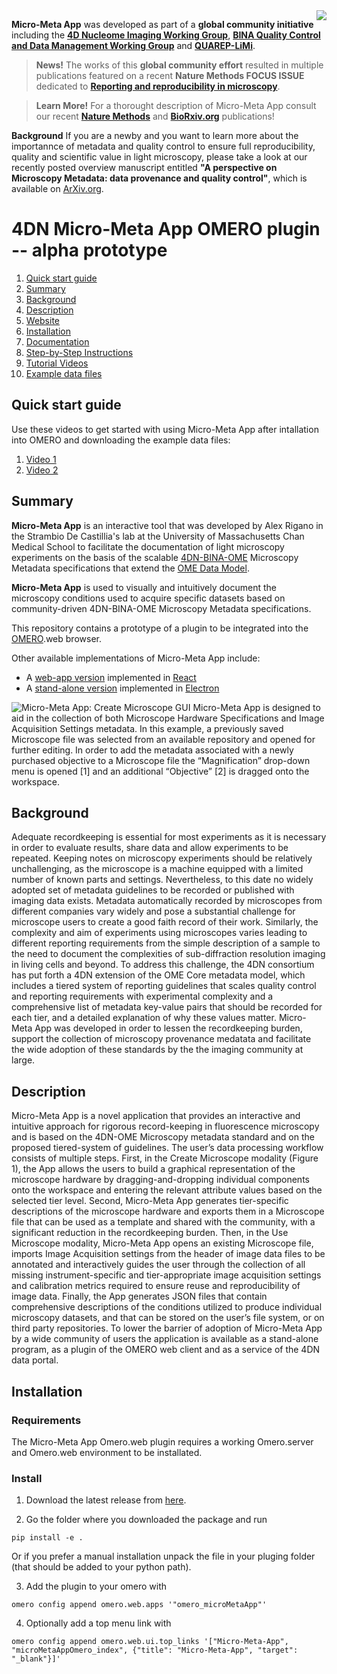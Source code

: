 <img align="right" src="https://github.com/WU-BIMAC/MicroMetaApp.github.io/blob/master/images/Nature%20Methods_COVER.png">

**Micro-Meta App** was developed as part of a **global community initiative** including the **[4D Nucleome Imaging Working Group](https://www.4dnucleome.org/)**, **[BINA Quality Control and Data Management Working Group](https://www.bioimagingna.org/qc-dm-wg)** and **[QUAREP-LiMi](https://quarep.org/)**. 

> **News!** The works of this **global community effort** resulted in multiple publications featured on a recent **Nature Methods FOCUS ISSUE** dedicated to **[Reporting and reproducibility in microscopy](https://www.nature.com/collections/djiciihhjh)**. 

> **Learn More!** For a thorought description of Micro-Meta App consult our recent **[Nature Methods](https://doi.org/10.1038/s41592-021-01315-z)** and **[BioRxiv.org](https://doi.org/10.1101/2021.05.31.446382)** publications!

**Background** If you are a newby and you want to learn more about the importannce of metadata and quality control to ensure full reproducibility, quality and scientific value in light microscopy, please take a look at our recently posted overview manuscript entitled **"A perspective on Microscopy Metadata: data provenance and quality control"**, which is available on [ArXiv.org](https://arxiv.org/abs/1910.11370).

# 4DN Micro-Meta App OMERO plugin -- alpha prototype

1. [Quick start guide](#quick-start-guide)
2. [Summary](#summary)
3. [Background](#background)
4. [Description](#description)
5. [Website](https://wu-bimac.github.io/MicroMetaApp.github.io/)
4. [Installation](#installation)
5. [Documentation](https://micrometaapp-docs.readthedocs.io/en/latest/index.html)
8. [Step-by-Step Instructions](https://micrometaapp-docs.readthedocs.io/en/latest/docs/tutorials/index.html#step-by-step-instructions)
9. [Tutorial Videos](https://micrometaapp-docs.readthedocs.io/en/latest/docs/tutorials/VideoTutorials.html#micro-meta-app-video-tutorials)
10. [Example data files](https://doi.org/10.5281/zenodo.4891883)

## Quick start guide
Use these videos to get started with using Micro-Meta App after intallation into OMERO and downloading the example data files:
1. [Video 1](https://vimeo.com/562022222)
2. [Video 2](https://vimeo.com/562022281)

## Summary
**Micro-Meta App** is an interactive tool that was developed by Alex Rigano in the Strambio De Castillia's lab at the University of Massachusetts Chan Medical School to facilitate the documentation of light microscopy experiments on the basis of the scalable [4DN-BINA-OME](https://zenodo.org/record/4710731) Microscopy Metadata specifications that extend the [OME Data Model](https://www.openmicroscopy.org/Schemas/Documentation/Generated/OME-2016-06/ome.html).

**Micro-Meta App** is used to visually and intuitively document the microscopy conditions used to acquire specific datasets based on community-driven 4DN-BINA-OME Microscopy Metadata specifications. 

This repository contains a prototype of a plugin to be integrated into the [OMERO](https://www.openmicroscopy.org/omero/scientists/).web browser.

Other available implementations of Micro-Meta App include:

- A [web-app version](https://github.com/WU-BIMAC/4DNMicroscopyMetadataToolReact) implemented in [React](https://reactjs.org/)
- A [stand-alone version](https://github.com/WU-BIMAC/4DNMicroscopyMetadataToolReactElectron) implemented in [Electron](https://www.electronjs.org/)

![Micro-Meta App: Create Microscope GUI](http://big.umassmed.edu/omegaweb/wp-content/uploads/2020/05/06_Build-a-Microscope_2.png)
Micro-Meta App is designed to aid in the collection of both Microscope Hardware Specifications and Image Acquisition Settings metadata. In this example, a previously saved Microscope file was selected from an available repository and opened for further editing. In order to add the metadata associated with a newly purchased objective to a Microscope file the “Magnification” drop-down menu is opened [1] and an additional “Objective” [2] is dragged onto the workspace.

## Background
Adequate recordkeeping is essential for most experiments as it is necessary in order to evaluate results, share data and allow experiments to be repeated. Keeping notes on microscopy experiments should be relatively unchallenging, as the microscope is a machine equipped with a limited number of known parts and settings. Nevertheless, to this date no widely adopted set of metadata guidelines to be recorded or published with imaging data exists. Metadata automatically recorded by microscopes from different companies vary widely and pose a substantial challenge for microscope users to create a good faith record of their work. Similarly, the complexity and aim of experiments using microscopes varies leading to different reporting requirements from the simple description of a sample to the need to document the complexities of sub-diffraction resolution imaging in living cells and beyond.
To address this challenge, the 4DN consortium has put forth a 4DN extension of the OME Core metadata model, which includes a tiered system of reporting guidelines that scales quality control and reporting requirements with experimental complexity and a comprehensive list of metadata key-value pairs that should be recorded for each tier, and a detailed explanation of why these values matter. Micro-Meta App was developed in order to lessen the recordkeeping burden, support the collection of microscopy provenance medatata and facilitate the wide adoption of these standards by  the the imaging community at large.

## Description
Micro-Meta App is a novel application that provides an interactive and intuitive approach for rigorous record-keeping in fluorescence microscopy and is based on the 4DN-OME Microscopy metadata standard and on the proposed tiered-system of guidelines.  The user’s data processing workflow consists of multiple steps. First, in the Create Microscope modality (Figure 1), the App allows the users to build a graphical representation of the microscope hardware by dragging-and-dropping individual components onto the workspace and entering the relevant attribute values based on the selected tier level. Second, Micro-Meta App generates tier-specific descriptions of the microscope hardware and exports them in a Microscope file that can be used as a template and shared with the community, with a significant reduction in the recordkeeping burden. Then, in the Use Microscope modality, Micro-Meta App opens an existing Microscope file, imports Image Acquisition settings from the header of image data files to be annotated and interactively guides the user through the collection of all missing instrument-specific and tier-appropriate image acquisition settings and calibration metrics required to ensure reuse and reproducibility of image data. Finally, the App generates JSON files that contain comprehensive descriptions of the conditions utilized to produce individual microscopy datasets, and that can be stored on the user’s file system, or on third party repositories. To lower the barrier of adoption of Micro-Meta App by a wide community of users the application is available as a stand-alone program, as a plugin of the OMERO web client and as a service of the 4DN data portal.

## Installation
### Requirements
The Micro-Meta App Omero.web plugin requires a working Omero.server and Omero.web environment to be installated.
### Install
1. Download the latest release from [here](https://github.com/WU-BIMAC/MicroMetaApp-Omero/releases/latest).

2. Go the folder where you downloaded the package and run 
```
pip install -e .
```
Or if you prefer a manual installation unpack the file in your pluging folder (that should be added to your python path).

3. Add the plugin to your omero with
```
omero config append omero.web.apps '"omero_microMetaApp"'
```
4. Optionally add a top menu link with 
```
omero config append omero.web.ui.top_links '["Micro-Meta-App", "microMetaAppOmero_index", {"title": "Micro-Meta-App", "target": "_blank"}]'
```
